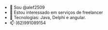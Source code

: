 - 👋 Sou @alef2509
- 👀 Estou interessado em serviços de freelancer
- 🌱 Tecnologias: Java, Delphi e angular.
- 📫 (62)991089154 


